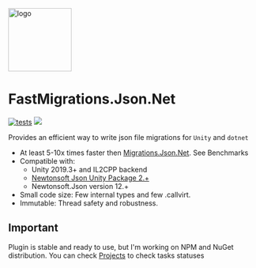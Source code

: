 <img alt="logo" src="https://github.com/vangogih/FastMigrations.Json.Net/assets/30757221/e5041259-3b11-4364-aeae-657b2551f3e8" height="128px" />

# FastMigrations.Json.Net

[![tests](https://github.com/vangogih/FastMigrations.Json.Net/actions/workflows/tests.yaml/badge.svg)](https://github.com/vangogih/FastMigrations.Json.Net/actions/workflows/tests.yaml)
[![](https://vangogih.github.io/FastMigrations.Json.Net/badge_linecoverage.svg)](https://vangogih.github.io/FastMigrations.Json.Net/)

Provides an efficient way to write json file migrations for `Unity` and `dotnet`

- At least 5-10x times faster then [Migrations.Json.Net](https://github.com/Weingartner/Migrations.Json.Net/tree/master). See Benchmarks
- Compatible with:
  - Unity 2019.3+ and IL2CPP backend
  - [Newtonsoft Json Unity Package 2.+](https://docs.unity3d.com/Packages/com.unity.nuget.newtonsoft-json@2.0/manual/index.html)
  - Newtonsoft.Json version 12.+
- Small code size: Few internal types and few .callvirt.
- Immutable: Thread safety and robustness.

## Important
Plugin is stable and ready to use, but I'm working on NPM and NuGet distribution.
You can check [Projects](https://github.com/users/vangogih/projects/2/views/1) to check tasks statuses
